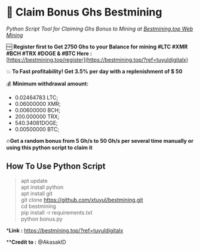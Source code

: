 # 🤖 Claim Bonus Ghs Bestmining
_Python Script Tool for Claiming Ghs Bonus to Mining at [Bestmining.top Web Mining](https://bestmining.top/?ref=tuyuldigitalx)_

🆓 **Register first to Get 2750 Ghs to your Balance for mining #LTC #XMR #BCH #TRX #DOGE & #BTC Here :**  
[https://bestmining.top/register](https://bestmining.top/?ref=tuyuldigitalx)

💥 **To Fast profitability! Get 3.5% per day with a replenishment of $ 50**   

💰 **Minimum withdrawal amount:**  
- 0.02464783 LTC;  
- 0.06000000 XMR;  
- 0.00600000 BCH;  
- 200.000000 TRX;  
- 540.34081DOGE;  
- 0.00500000 BTC;

🔥**Get a random bonus
from 5 Gh/s to 50 Gh/s per several time manually or using this python script to claim it**
## How To Use Python Script
> apt update  
apt install python  
apt install git  
git clone   https://github.com/xtuyul/bestmining.git  
cd bestmining  
pip install -r requirements.txt  
python bonus.py  

***Link :** https://bestmining.top/?ref=tuyuldigitalx  

****Credit to :** @AkasakID
